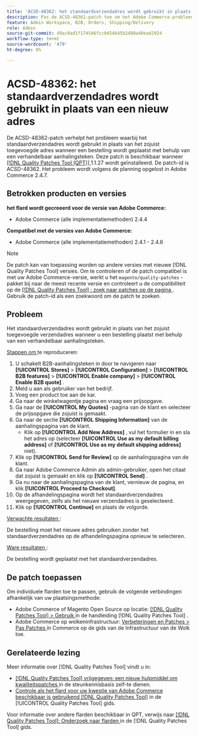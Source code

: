 ```yaml
---
title: 'ACSD-48362: het standaardverzendadres wordt gebruikt in plaats van een nieuw adres.'
description: Pas de ACSD-48362-patch toe om het Adobe Commerce-probleem op te lossen waarbij het standaardverzendadres wordt gebruikt in plaats van een nieuw adres wanneer u een order plaatst met behulp van een verhandelbaar aanhalingsteken.
feature: Admin Workspace, B2B, Orders, Shipping/Delivery
role: Admin
source-git-commit: 49ac8ad1f174546fcc0454645b2480a40ead2924
workflow-type: tm+mt
source-wordcount: '479'
ht-degree: 0%

---
```


# ACSD-48362: het standaardverzendadres wordt gebruikt in plaats van een nieuw adres

De ACSD-48362-patch verhelpt het probleem waarbij het standaardverzendadres wordt gebruikt in plaats van het zojuist toegevoegde adres wanneer een bestelling wordt geplaatst met behulp van een verhandelbaar aanhalingsteken. Deze patch is beschikbaar wanneer [[!DNL Quality Patches Tool (QPT)] ](https://experienceleague.adobe.com/en/docs/commerce-knowledge-base/kb/announcements/commerce-announcements/magento-quality-patches-released-new-tool-to-self-serve-quality-patches) 1.1.27 wordt geïnstalleerd. De patch-id is ACSD-48362. Het probleem wordt volgens de planning opgelost in Adobe Commerce 2.4.7.

## Betrokken producten en versies

**het flard wordt gecreeerd voor de versie van Adobe Commerce:**

* Adobe Commerce (alle implementatiemethoden) 2.4.4

**Compatibel met de versies van Adobe Commerce:**

* Adobe Commerce (alle implementatiemethoden) 2.4.1 - 2.4.6

>[!NOTE]
>
>De patch kan van toepassing worden op andere versies met nieuwe [!DNL Quality Patches Tool] versies. Om te controleren of de patch compatibel is met uw Adobe Commerce-versie, werkt u het `magento/quality-patches` -pakket bij naar de meest recente versie en controleert u de compatibiliteit op de [[!DNL Quality Patches Tool] : zoek naar patches op de pagina ](https://experienceleague.adobe.com/tools/commerce-quality-patches/index.html) . Gebruik de patch-id als een zoekwoord om de patch te zoeken.

## Probleem

Het standaardverzendadres wordt gebruikt in plaats van het zojuist toegevoegde verzendadres wanneer u een bestelling plaatst met behulp van een verhandelbaar aanhalingsteken.

<u> Stappen om </u> te reproduceren:

1. U schakelt B2B-aanhalingsteken in door te navigeren naar **[!UICONTROL Stores]** > **[!UICONTROL Configuration]** > **[!UICONTROL B2B features]** > **[!UICONTROL Enable company]** > **[!UICONTROL Enable B2B quote]** .
1. Meld u aan als gebruiker van het bedrijf.
1. Voeg een product toe aan de kar.
1. Ga naar de winkelwagentje pagina en vraag een prijsopgave.
1. Ga naar de **[!UICONTROL My Quotes]** -pagina van de klant en selecteer de prijsopgave die zojuist is gemaakt.
1. Ga naar de sectie **[!UICONTROL Shipping Information]** van de aanhalingspagina van de klant.
   * Klik op **[!UICONTROL Add New Address]** , vul het formulier in en sla het adres op (selecteer **[!UICONTROL Use as my default billing address]** of **[!UICONTROL Use as my default shipping address]** niet).
1. Klik op **[!UICONTROL Send for Review]** op de aanhalingspagina van de klant.
1. Ga naar Adobe Commerce Admin als admin-gebruiker, open het citaat dat zojuist is gemaakt en klik op **[!UICONTROL Send]** .
1. Ga nu naar de aanhalingspagina van de klant, vernieuw de pagina, en klik **[!UICONTROL Proceed to Checkout]**.
1. Op de afhandelingspagina wordt het standaardverzendadres weergegeven, zelfs als het nieuwe verzendadres is geselecteerd.
1. Klik op **[!UICONTROL Continue]** en plaats de volgorde.

<u> Verwachte resultaten </u>:

De bestelling moet het nieuwe adres gebruiken zonder het standaardverzendadres op de afhandelingspagina opnieuw te selecteren.

<u> Ware resultaten </u>:

De bestelling wordt geplaatst met het standaardverzendadres.

## De patch toepassen

Om individuele flarden toe te passen, gebruik de volgende verbindingen afhankelijk van uw plaatsingsmethode:

* Adobe Commerce of Magento Open Source op locatie: [[!DNL Quality Patches Tool]  > Gebruik ](https://experienceleague.adobe.com/docs/commerce-operations/tools/quality-patches-tool/usage.html) in de handleiding [!DNL Quality Patches Tool] .
* Adobe Commerce op wolkeninfrastructuur: [ Verbeteringen en Patches > Pas Patches ](https://experienceleague.adobe.com/docs/commerce-cloud-service/user-guide/develop/upgrade/apply-patches.html) in Commerce op de gids van de Infrastructuur van de Wolk toe. 

## Gerelateerde lezing

Meer informatie over [!DNL Quality Patches Tool] vindt u in:

* [[!DNL Quality Patches Tool]  vrijgegeven: een nieuw hulpmiddel om kwaliteitspatches ](https://experienceleague.adobe.com/en/docs/commerce-knowledge-base/kb/announcements/commerce-announcements/magento-quality-patches-released-new-tool-to-self-serve-quality-patches) in de steunkennisbasis zelf-te dienen.
* [ Controle als het flard voor uw kwestie van Adobe Commerce beschikbaar is gebruikend  [!DNL Quality Patches Tool]](/help/tools/quality-patches-tool/patches-available-in-qpt/check-patch-for-magento-issue-with-magento-quality-patches.md) in de [!UICONTROL Quality Patches Tool] gids.


Voor informatie over andere flarden beschikbaar in QPT, verwijs naar [[!DNL Quality Patches Tool]: Onderzoek naar flarden ](https://experienceleague.adobe.com/tools/commerce-quality-patches/index.html) in de [!DNL Quality Patches Tool] gids.
